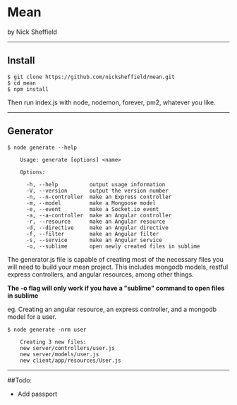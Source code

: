 # Mean
by Nick Sheffield

---

## Install

```
$ git clone https://github.com/nicksheffield/mean.git
$ cd mean
$ npm install
```

Then run index.js with node, nodemon, forever, pm2, whatever you like.

---

## Generator

```
$ node generate --help

    Usage: generate [options] <name>
    
    Options:
    
      -h, --help          output usage information
      -V, --version       output the version number
      -n, --n-controller  make an Express controller
      -m, --model         make a Mongoose model
      -e, --event         make a Socket.io event
      -a, --a-controller  make an Angular controller
      -r, --resource      make an Angular resource
      -d, --directive     make an Angular directive
      -f, --filter        make an Angular filter
      -s, --service       make an Angular service
      -o, --sublime       open newly created files in sublime
```

The generator.js file is capable of creating most of the necessary files you will need to build your mean project. This includes mongodb models, restful express controllers, and angular resources, among other things.

**The -o flag will only work if you have a "sublime" command to open files in sublime**

eg. Creating an angular resource, an express controller, and a mongodb model for a user.

```
$ node generate -nrm user

    Creating 3 new files:
    new server/controllers/user.js
    new server/models/user.js
    new client/app/resources/User.js
```

---

##Todo:

-	Add passport